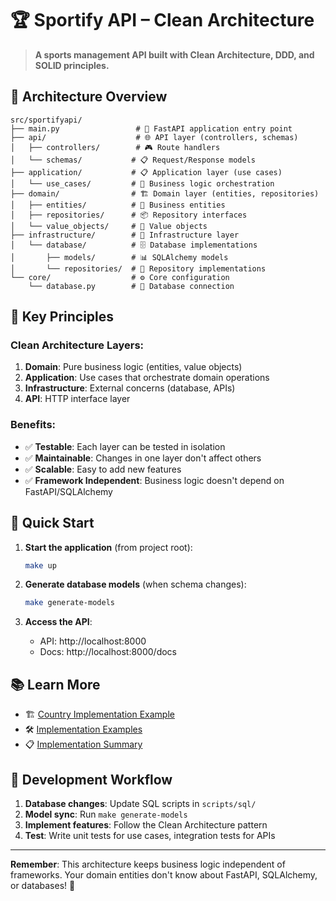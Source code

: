 # 🏆 Sportify API – Clean Architecture

> **A sports management API built with Clean Architecture, DDD, and SOLID principles.**

## 📁 Architecture Overview

```
src/sportifyapi/
├── main.py                 # 🚀 FastAPI application entry point
├── api/                    # 🌐 API layer (controllers, schemas)
│   ├── controllers/        # 🎮 Route handlers
│   └── schemas/           # 📋 Request/Response models
├── application/           # 📋 Application layer (use cases)
│   └── use_cases/         # 🎯 Business logic orchestration
├── domain/                # 🏗️ Domain layer (entities, repositories)
│   ├── entities/          # 🧱 Business entities
│   ├── repositories/      # 📦 Repository interfaces
│   └── value_objects/     # 💎 Value objects
├── infrastructure/        # 🔧 Infrastructure layer
│   └── database/          # 🗄️ Database implementations
│       ├── models/        # 📊 SQLAlchemy models
│       └── repositories/  # 🔌 Repository implementations
└── core/                  # ⚙️ Core configuration
    └── database.py        # 🔗 Database connection
```

## 🎯 Key Principles

### Clean Architecture Layers:
1. **Domain**: Pure business logic (entities, value objects)
2. **Application**: Use cases that orchestrate domain operations
3. **Infrastructure**: External concerns (database, APIs)
4. **API**: HTTP interface layer

### Benefits:
- ✅ **Testable**: Each layer can be tested in isolation
- ✅ **Maintainable**: Changes in one layer don't affect others
- ✅ **Scalable**: Easy to add new features
- ✅ **Framework Independent**: Business logic doesn't depend on FastAPI/SQLAlchemy

## 🚀 Quick Start

1. **Start the application** (from project root):
   ```bash
   make up
   ```

2. **Generate database models** (when schema changes):
   ```bash
   make generate-models
   ```

3. **Access the API**:
   - API: http://localhost:8000
   - Docs: http://localhost:8000/docs

## 📚 Learn More

- 🏗️ [Country Implementation Example](./docs/COUNTRY_IMPLEMENTATION.md)
- 🛠️ [Implementation Examples](./docs/IMPLEMENTATION_EXAMPLES.md)
- 📋 [Implementation Summary](./docs/IMPLEMENTATION_SUMMARY.md)

## 🔄 Development Workflow

1. **Database changes**: Update SQL scripts in `scripts/sql/`
2. **Model sync**: Run `make generate-models`
3. **Implement features**: Follow the Clean Architecture pattern
4. **Test**: Write unit tests for use cases, integration tests for APIs

---

**Remember**: This architecture keeps business logic independent of frameworks. Your domain entities don't know about FastAPI, SQLAlchemy, or databases! 🚀
